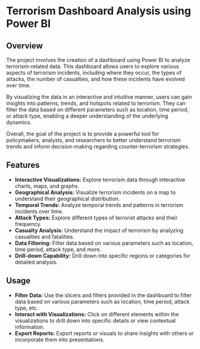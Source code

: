 # Terrorism Dashboard Analysis using Power BI

## Overview

The project involves the creation of a dashboard using Power BI to analyze terrorism-related data. This dashboard allows users to explore various aspects of terrorism incidents, including where they occur, the types of attacks, the number of casualties, and how these incidents have evolved over time.

By visualizing the data in an interactive and intuitive manner, users can gain insights into patterns, trends, and hotspots related to terrorism. They can filter the data based on different parameters such as location, time period, or attack type, enabling a deeper understanding of the underlying dynamics.

Overall, the goal of the project is to provide a powerful tool for policymakers, analysts, and researchers to better understand terrorism trends and inform decision-making regarding counter-terrorism strategies.

## Features

- **Interactive Visualizations:** Explore terrorism data through interactive charts, maps, and graphs.
- **Geographical Analysis:** Visualize terrorism incidents on a map to understand their geographical distribution.
- **Temporal Trends:** Analyze temporal trends and patterns in terrorism incidents over time.
- **Attack Types:** Explore different types of terrorist attacks and their frequency.
- **Casualty Analysis:** Understand the impact of terrorism by analyzing casualties and fatalities.
- **Data Filtering:** Filter data based on various parameters such as location, time period, attack type, and more.
- **Drill-down Capability:** Drill down into specific regions or categories for detailed analysis.

## Usage

- **Filter Data:** Use the slicers and filters provided in the dashboard to filter data based on various parameters such as location, time period, attack type, etc.
- **Interact with Visualizations:** Click on different elements within the visualizations to drill down into specific details or view contextual information.
- **Export Reports:** Export reports or visuals to share insights with others or incorporate them into presentations.

